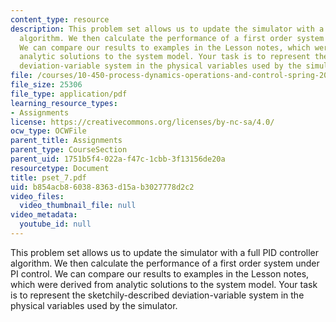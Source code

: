 ```yaml
---
content_type: resource
description: This problem set allows us to update the simulator with a full PID controller
  algorithm. We then calculate the performance of a first order system under PI control.
  We can compare our results to examples in the Lesson notes, which were derived from
  analytic solutions to the system model. Your task is to represent the sketchily-described
  deviation-variable system in the physical variables used by the simulator.
file: /courses/10-450-process-dynamics-operations-and-control-spring-2006/b854acb860388363d15ab3027778d2c2_pset_7.pdf
file_size: 25306
file_type: application/pdf
learning_resource_types:
- Assignments
license: https://creativecommons.org/licenses/by-nc-sa/4.0/
ocw_type: OCWFile
parent_title: Assignments
parent_type: CourseSection
parent_uid: 1751b5f4-022a-f47c-1cbb-3f13156de20a
resourcetype: Document
title: pset_7.pdf
uid: b854acb8-6038-8363-d15a-b3027778d2c2
video_files:
  video_thumbnail_file: null
video_metadata:
  youtube_id: null
---
```

This problem set allows us to update the simulator with a full PID controller algorithm. We then calculate the performance of a first order system under PI control. We can compare our results to examples in the Lesson notes, which were derived from analytic solutions to the system model. Your task is to represent the sketchily-described deviation-variable system in the physical variables used by the simulator.